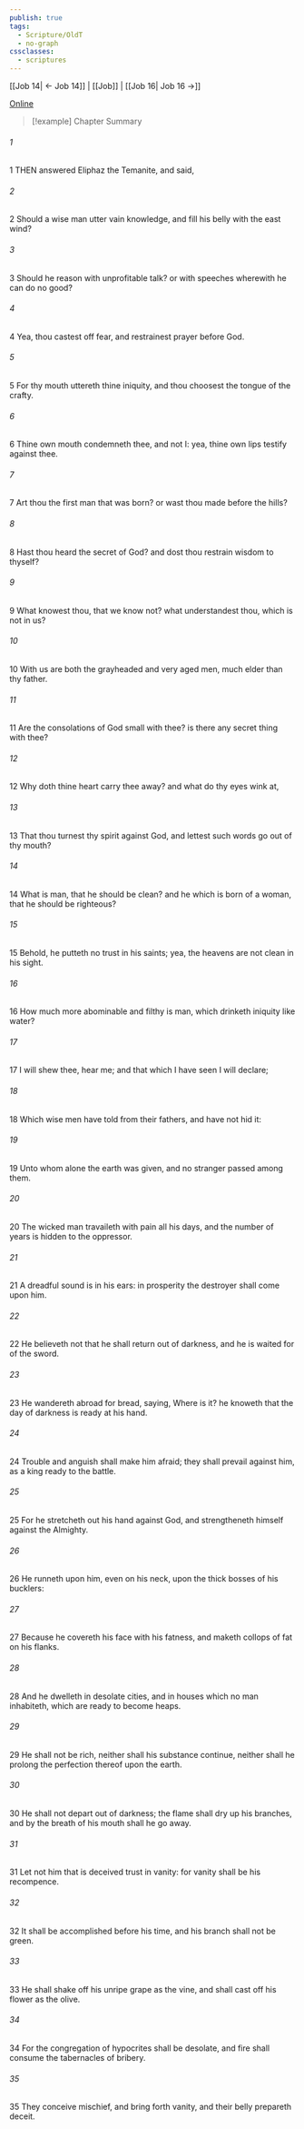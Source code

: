 ```yaml
---
publish: true
tags:
  - Scripture/OldT
  - no-graph
cssclasses:
  - scriptures
---
```

[[Job 14| ← Job 14]] | [[Job]] | [[Job 16| Job 16 →]]

[Online](https://churchofjesuschrist.org/study/scriptures/ot/job/15?lang=eng)

>[!example] Chapter Summary
>
###### 1
1 THEN answered Eliphaz the Temanite, and said,
###### 2
2 Should a wise man utter vain knowledge, and fill his belly with the east wind?
###### 3
3 Should he reason with unprofitable talk?  or with speeches wherewith he can do no good?
###### 4
4 Yea, thou castest off fear, and restrainest prayer before God.
###### 5
5 For thy mouth uttereth thine iniquity, and thou choosest the tongue of the crafty.
###### 6
6 Thine own mouth condemneth thee, and not I: yea, thine own lips testify against thee.
###### 7
7 Art thou the first man that was born?  or wast thou made before the hills?
###### 8
8 Hast thou heard the secret of God?  and dost thou restrain wisdom to thyself?
###### 9
9 What knowest thou, that we know not?  what understandest thou, which is not in us?
###### 10
10 With us are both the grayheaded and very aged men, much elder than thy father.
###### 11
11 Are the consolations of God small with thee?  is there any secret thing with thee?
###### 12
12 Why doth thine heart carry thee away?  and what do thy eyes wink at,
###### 13
13 That thou turnest thy spirit against God, and lettest such words go out of thy mouth?
###### 14
14 What is man, that he should be clean?  and he which is born of a woman, that he should be righteous?
###### 15
15 Behold, he putteth no trust in his saints; yea, the heavens are not clean in his sight.
###### 16
16 How much more abominable and filthy is man, which drinketh iniquity like water?
###### 17
17 I will shew thee, hear me; and that which I have seen I will declare;
###### 18
18 Which wise men have told from their fathers, and have not hid it:
###### 19
19 Unto whom alone the earth was given, and no stranger passed among them.
###### 20
20 The wicked man travaileth with pain all his days, and the number of years is hidden to the oppressor.
###### 21
21 A dreadful sound is in his ears: in prosperity the destroyer shall come upon him.
###### 22
22 He believeth not that he shall return out of darkness, and he is waited for of the sword.
###### 23
23 He wandereth abroad for bread, saying, Where is it?  he knoweth that the day of darkness is ready at his hand.
###### 24
24 Trouble and anguish shall make him afraid; they shall prevail against him, as a king ready to the battle.
###### 25
25 For he stretcheth out his hand against God, and strengtheneth himself against the Almighty.
###### 26
26 He runneth upon him, even on his neck, upon the thick bosses of his bucklers:
###### 27
27 Because he covereth his face with his fatness, and maketh collops of fat on his flanks.
###### 28
28 And he dwelleth in desolate cities, and in houses which no man inhabiteth, which are ready to become heaps.
###### 29
29 He shall not be rich, neither shall his substance continue, neither shall he prolong the perfection thereof upon the earth.
###### 30
30 He shall not depart out of darkness; the flame shall dry up his branches, and by the breath of his mouth shall he go away.
###### 31
31 Let not him that is deceived trust in vanity: for vanity shall be his recompence.
###### 32
32 It shall be accomplished before his time, and his branch shall not be green.
###### 33
33 He shall shake off his unripe grape as the vine, and shall cast off his flower as the olive.
###### 34
34 For the congregation of hypocrites shall be desolate, and fire shall consume the tabernacles of bribery.
###### 35
35 They conceive mischief, and bring forth vanity, and their belly prepareth deceit.



